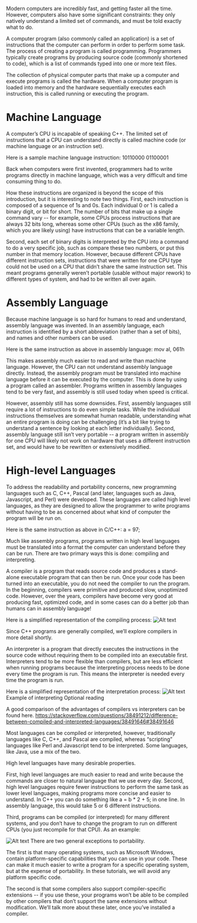 Modern computers are incredibly fast, and getting faster all the time. However, computers also have some significant constraints: they only natively understand a limited set of commands, and must be told exactly what to do.

A computer program (also commonly called an application) is a set of instructions that the computer can perform in order to perform some task. The process of creating a program is called programming. Programmers typically create programs by producing source code (commonly shortened to code), which is a list of commands typed into one or more text files.

The collection of physical computer parts that make up a computer and execute programs is called the hardware. When a computer program is loaded into memory and the hardware sequentially executes each instruction, this is called running or executing the program.

# Machine Language

A computer’s CPU is incapable of speaking C++. The limited set of instructions that a CPU can understand directly is called machine code (or machine language or an instruction set).

Here is a sample machine language instruction: 10110000 01100001

Back when computers were first invented, programmers had to write programs directly in machine language, which was a very difficult and time consuming thing to do.

How these instructions are organized is beyond the scope of this introduction, but it is interesting to note two things. First, each instruction is composed of a sequence of 1s and 0s. Each individual 0 or 1 is called a binary digit, or bit for short. The number of bits that make up a single command vary -- for example, some CPUs process instructions that are always 32 bits long, whereas some other CPUs (such as the x86 family, which you are likely using) have instructions that can be a variable length.

Second, each set of binary digits is interpreted by the CPU into a command to do a very specific job, such as compare these two numbers, or put this number in that memory location. However, because different CPUs have different instruction sets, instructions that were written for one CPU type could not be used on a CPU that didn’t share the same instruction set. This meant programs generally weren’t portable (usable without major rework) to different types of system, and had to be written all over again.

# Assembly Language

Because machine language is so hard for humans to read and understand, assembly language was invented. In an assembly language, each instruction is identified by a short abbreviation (rather than a set of bits), and names and other numbers can be used.

Here is the same instruction as above in assembly language: mov al, 061h

This makes assembly much easier to read and write than machine language. However, the CPU can not understand assembly language directly. Instead, the assembly program must be translated into machine language before it can be executed by the computer. This is done by using a program called an assembler. Programs written in assembly languages tend to be very fast, and assembly is still used today when speed is critical.

However, assembly still has some downsides. First, assembly languages still require a lot of instructions to do even simple tasks. While the individual instructions themselves are somewhat human readable, understanding what an entire program is doing can be challenging (it’s a bit like trying to understand a sentence by looking at each letter individually). Second, assembly language still isn’t very portable -- a program written in assembly for one CPU will likely not work on hardware that uses a different instruction set, and would have to be rewritten or extensively modified.

# High-level Languages

To address the readability and portability concerns, new programming languages such as C, C++, Pascal (and later, languages such as Java, Javascript, and Perl) were developed. These languages are called high level languages, as they are designed to allow the programmer to write programs without having to be as concerned about what kind of computer the program will be run on.

Here is the same instruction as above in C/C++: a = 97;

Much like assembly programs, programs written in high level languages must be translated into a format the computer can understand before they can be run. There are two primary ways this is done: compiling and interpreting.

A compiler is a program that reads source code and produces a stand-alone executable program that can then be run. Once your code has been turned into an executable, you do not need the compiler to run the program. In the beginning, compilers were primitive and produced slow, unoptimized code. However, over the years, compilers have become very good at producing fast, optimized code, and in some cases can do a better job than humans can in assembly language!

Here is a simplified representation of the compiling process:
![Alt text](image.png)

Since C++ programs are generally compiled, we’ll explore compilers in more detail shortly.

An interpreter is a program that directly executes the instructions in the source code without requiring them to be compiled into an executable first. Interpreters tend to be more flexible than compilers, but are less efficient when running programs because the interpreting process needs to be done every time the program is run. This means the interpreter is needed every time the program is run.

Here is a simplified representation of the interpretation process:
![Alt text](image-1.png)
Example of interpreting
Optional reading

A good comparison of the advantages of compilers vs interpreters can be found here. https://stackoverflow.com/questions/38491212/difference-between-compiled-and-interpreted-languages/38491646#38491646

Most languages can be compiled or interpreted, however, traditionally languages like C, C++, and Pascal are compiled, whereas “scripting” languages like Perl and Javascript tend to be interpreted. Some languages, like Java, use a mix of the two.

High level languages have many desirable properties.

First, high level languages are much easier to read and write because the commands are closer to natural language that we use every day. Second, high level languages require fewer instructions to perform the same task as lower level languages, making programs more concise and easier to understand. In C++ you can do something like a = b * 2 + 5; in one line. In assembly language, this would take 5 or 6 different instructions.

Third, programs can be compiled (or interpreted) for many different systems, and you don’t have to change the program to run on different CPUs (you just recompile for that CPU). As an example:

![Alt text](image-2.png)
There are two general exceptions to portability.

The first is that many operating systems, such as Microsoft Windows, contain platform-specific capabilities that you can use in your code. These can make it much easier to write a program for a specific operating system, but at the expense of portability. In these tutorials, we will avoid any platform specific code.

The second is that some compilers also support compiler-specific extensions -- if you use these, your programs won’t be able to be compiled by other compilers that don’t support the same extensions without modification. We’ll talk more about these later, once you’ve installed a compiler.


